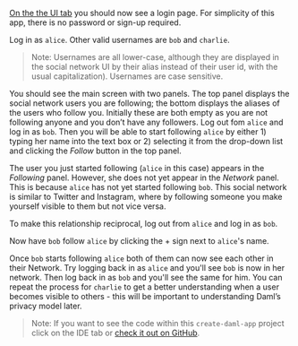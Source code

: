 [On the the UI tab](https://[[HOST_SUBDOMAIN]]-3000-[[KATACODA_HOST]].environments.katacoda.com) you should now see a login page. For simplicity of this app, there is no password or sign-up required.

Log in as `alice`. Other valid usernames are `bob` and `charlie`.

> Note: Usernames are all lower-case, although they are displayed in the social network UI by their alias instead of their user id, with the usual capitalization). Usernames are case sensitive.

You should see the main screen with two panels. The top panel displays the social network users you are following; the bottom displays the aliases of the users who follow you. Initially these are both empty as you are not following anyone and you don’t have any followers. Log out fom `alice` and log in as `bob`. Then you will be able to start following `alice` by either 1) typing her name into the text box or 2) selecting it from the drop-down list and clicking the *Follow* button in the top panel.

The user you just started following (`alice` in this case) appears in the *Following* panel. However, she does not yet appear in the *Network* panel. This is because `alice` has not yet started following `bob`. This social network is similar to Twitter and Instagram, where by following someone you make yourself visible to them but not vice versa.

To make this relationship reciprocal, log out from `alice` and log in as `bob`.

Now have `bob` follow `alice` by clicking the + sign next to `alice`'s name.

Once `bob` starts following `alice` both of them can now see each other in their Network. Try logging back in as `alice` and you'll see `bob` is now in her network. Then log back in as `bob` and you'll see the same for him. You can repeat the process for `charlie` to get a better understanding when a user becomes visible to others - this will be important to understanding Daml’s privacy model later.

> Note: If you want to see the code within this `create-daml-app` project click on the IDE tab or [check it out on GitHub](https://github.com/digital-asset/daml/tree/master/templates/create-daml-app).
